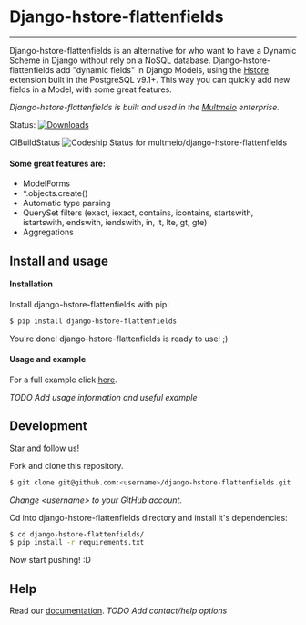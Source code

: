 Django-hstore-flattenfields
===========================
---
Django-hstore-flattenfields is an alternative for who want to have a Dynamic Scheme in Django without rely on a NoSQL database. Django-hstore-flattenfields add "dynamic fields" in Django Models, using the [Hstore](http://www.postgresql.org/docs/9.1/static/hstore.html) extension built in the PostgreSQL v9.1+. This way you can quickly add new fields in a Model, with some great features.

*Django-hstore-flattenfields is built and used in the [Multmeio](http://www.multmeio.com.br) enterprise.*

Status:
[![Downloads](https://pypip.in/d/django_hstore_flattenfields/badge.png)](https://crate.io/packages/django_hstore_flattenfields/)

CIBuildStatus
![Codeship Status for multmeio/django-hstore-flattenfields](https://www.codeship.io/projects/7179a640-f087-0130-5d53-7e0d6fca55d7/status?branch=content_pane_and_dynamic_field_group)

#### Some great features are:
* ModelForms
* *.objects.create()
* Automatic type parsing
* QuerySet filters (exact, iexact, contains, icontains, startswith, istartswith, endswith, iendswith, in, lt, lte, gt, gte)
* Aggregations


Install and usage
-----------------

#### Installation
Install django-hstore-flattenfields with pip:

```sh
$ pip install django-hstore-flattenfields
```

You're done! django-hstore-flattenfields is ready to use! ;)

#### Usage and example

For a full example click [here](https://github.com/multmeio/django-hstore-flattenfields/tree/master/example).

*TODO Add usage information and useful example*


Development
------------

Star and follow us!

Fork and clone this repository.

```sh
$ git clone git@github.com:<username>/django-hstore-flattenfields.git
```

 *Change \<username\> to your GitHub account.*

Cd into django-hstore-flattenfields directory and install it's dependencies:

```sh
$ cd django-hstore-flattenfields/
$ pip install -r requirements.txt
```

Now start pushing! :D


Help
--------

Read our [documentation](http://django-hstore-flattenfields.readthedocs.org).
*TODO Add contact/help options*
